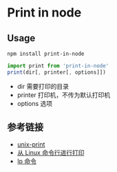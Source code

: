 # Print in node

## Usage

```shell
npm install print-in-node
```

```javascript
import print from 'print-in-node'
print(dir[, printer[, options]])
```

- dir 需要打印的目录
- printer 打印机，不传为默认打印机
- options 选项

## 参考链接

- [unix-print](https://github.com/artiebits/unix-print)
- [从 Linux 命令行进行打印](https://linux.cn/article-13012-1.html)
- [lp 命令](https://linux265.com/course/linux-command-lp.html)
